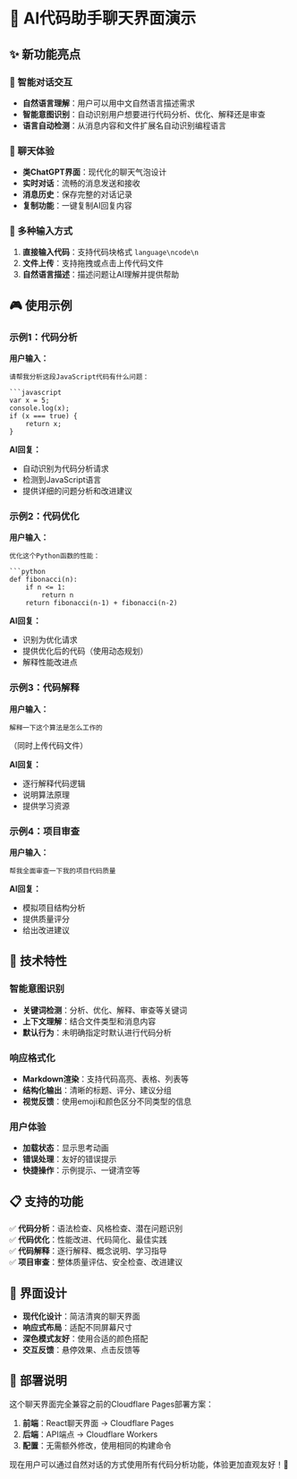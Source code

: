# 🤖 AI代码助手聊天界面演示

## ✨ 新功能亮点

### 🎯 智能对话交互
- **自然语言理解**：用户可以用中文自然语言描述需求
- **智能意图识别**：自动识别用户想要进行代码分析、优化、解释还是审查
- **语言自动检测**：从消息内容和文件扩展名自动识别编程语言

### 💬 聊天体验
- **类ChatGPT界面**：现代化的聊天气泡设计
- **实时对话**：流畅的消息发送和接收
- **消息历史**：保存完整的对话记录
- **复制功能**：一键复制AI回复内容

### 📁 多种输入方式
1. **直接输入代码**：支持代码块格式 ```language\ncode\n```
2. **文件上传**：支持拖拽或点击上传代码文件
3. **自然语言描述**：描述问题让AI理解并提供帮助

## 🎮 使用示例

### 示例1：代码分析
**用户输入：**
```
请帮我分析这段JavaScript代码有什么问题：

```javascript
var x = 5;
console.log(x);
if (x === true) {
    return x;
}
```

**AI回复：**
- 自动识别为代码分析请求
- 检测到JavaScript语言
- 提供详细的问题分析和改进建议

### 示例2：代码优化
**用户输入：**
```
优化这个Python函数的性能：

```python
def fibonacci(n):
    if n <= 1:
        return n
    return fibonacci(n-1) + fibonacci(n-2)
```

**AI回复：**
- 识别为优化请求
- 提供优化后的代码（使用动态规划）
- 解释性能改进点

### 示例3：代码解释
**用户输入：**
```
解释一下这个算法是怎么工作的
```
（同时上传代码文件）

**AI回复：**
- 逐行解释代码逻辑
- 说明算法原理
- 提供学习资源

### 示例4：项目审查
**用户输入：**
```
帮我全面审查一下我的项目代码质量
```

**AI回复：**
- 模拟项目结构分析
- 提供质量评分
- 给出改进建议

## 🚀 技术特性

### 智能意图识别
- **关键词检测**：分析、优化、解释、审查等关键词
- **上下文理解**：结合文件类型和消息内容
- **默认行为**：未明确指定时默认进行代码分析

### 响应格式化
- **Markdown渲染**：支持代码高亮、表格、列表等
- **结构化输出**：清晰的标题、评分、建议分组
- **视觉反馈**：使用emoji和颜色区分不同类型的信息

### 用户体验
- **加载状态**：显示思考动画
- **错误处理**：友好的错误提示
- **快捷操作**：示例提示、一键清空等

## 📋 支持的功能

✅ **代码分析**：语法检查、风格检查、潜在问题识别  
✅ **代码优化**：性能改进、代码简化、最佳实践  
✅ **代码解释**：逐行解释、概念说明、学习指导  
✅ **项目审查**：整体质量评估、安全检查、改进建议  

## 🎨 界面设计

- **现代化设计**：简洁清爽的聊天界面
- **响应式布局**：适配不同屏幕尺寸
- **深色模式友好**：使用合适的颜色搭配
- **交互反馈**：悬停效果、点击反馈等

## 🔧 部署说明

这个聊天界面完全兼容之前的Cloudflare Pages部署方案：

1. **前端**：React聊天界面 → Cloudflare Pages
2. **后端**：API端点 → Cloudflare Workers
3. **配置**：无需额外修改，使用相同的构建命令

现在用户可以通过自然对话的方式使用所有代码分析功能，体验更加直观友好！🎉
